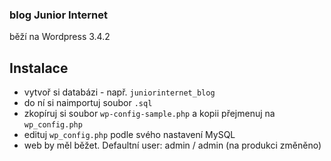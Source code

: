 ### blog Junior Internet
běží na Wordpress 3.4.2

## Instalace
- vytvoř si databázi - např. `juniorinternet_blog`
- do ní si naimportuj soubor `.sql`
- zkopíruj si soubor `wp-config-sample.php` a kopii přejmenuj na `wp_config.php`
- edituj `wp_config.php` podle svého nastavení MySQL
- web by měl běžet. Defaultní user: admin / admin (na produkci změněno)

